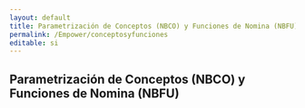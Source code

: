 ```yaml
---
layout: default
title: Parametrización de Conceptos (NBCO) y Funciones de Nomina (NBFU)
permalink: /Empower/conceptosyfunciones
editable: si
---
```


## Parametrización de Conceptos (NBCO) y Funciones de Nomina (NBFU)





